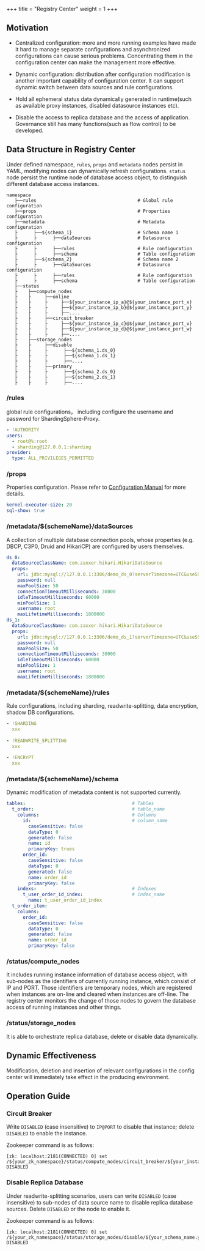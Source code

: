 +++
title = "Registry Center"
weight = 1
+++

## Motivation

- Centralized configuration: more and more running examples have made it hard to manage separate configurations and asynchronized configurations can cause serious problems. Concentrating them in the configuration center can make the management more effective.

- Dynamic configuration: distribution after configuration modification is another important capability of configuration center. It can support dynamic switch between data sources and rule configurations.

- Hold all ephemeral status data dynamically generated in runtime(such as available proxy instances, disabled datasource instances etc).

- Disable the access to replica database and the access of application. Governance still has many functions(such as flow control) to be developed.

## Data Structure in Registry Center

Under defined namespace, `rules`, `props` and `metadata` nodes persist in YAML, modifying nodes can dynamically refresh configurations. `status` node persist the runtime node of database access object, to distinguish different database access instances.

```
namespace
   ├──rules                                     # Global rule configuration
   ├──props                                     # Properties configuration
   ├──metadata                                  # Metadata configuration
   ├      ├──${schema_1}                        # Schema name 1
   ├      ├      ├──dataSources                 # Datasource configuration
   ├      ├      ├──rules                       # Rule configuration
   ├      ├      ├──schema                      # Table configuration
   ├      ├──${schema_2}                        # Schema name 2
   ├      ├      ├──dataSources                 # Datasource configuration
   ├      ├      ├──rules                       # Rule configuration
   ├      ├      ├──schema                      # Table configuration
   ├──status
   ├    ├──compute_nodes
   ├    ├     ├──online
   ├    ├     ├     ├──${your_instance_ip_a}@${your_instance_port_x}
   ├    ├     ├     ├──${your_instance_ip_b}@${your_instance_port_y}
   ├    ├     ├     ├──....
   ├    ├     ├──circuit_breaker
   ├    ├     ├     ├──${your_instance_ip_c}@${your_instance_port_v}
   ├    ├     ├     ├──${your_instance_ip_d}@${your_instance_port_w}
   ├    ├     ├     ├──....
   ├    ├──storage_nodes
   ├    ├     ├──disable
   ├    ├     ├      ├──${schema_1.ds_0}
   ├    ├     ├      ├──${schema_1.ds_1}
   ├    ├     ├      ├──....
   ├    ├     ├──primary
   ├    ├     ├      ├──${schema_2.ds_0}
   ├    ├     ├      ├──${schema_2.ds_1}
   ├    ├     ├      ├──....
```

### /rules

global rule configurations， including configure the username and password for ShardingSphere-Proxy.

```yaml
- !AUTHORITY
users:
  - root@%:root
  - sharding@127.0.0.1:sharding
provider:
  type: ALL_PRIVILEGES_PERMITTED
```

### /props

Properties configuration. Please refer to [Configuration Manual](/en/user-manual/shardingsphere-jdbc/configuration/) for more details.

```yaml
kernel-executor-size: 20
sql-show: true
```

### /metadata/${schemeName}/dataSources

A collection of multiple database connection pools, whose properties (e.g. DBCP, C3P0, Druid and HikariCP) are configured by users themselves.

```yaml
ds_0: 
  dataSourceClassName: com.zaxxer.hikari.HikariDataSource
  props:
    url: jdbc:mysql://127.0.0.1:3306/demo_ds_0?serverTimezone=UTC&useSSL=false
    password: null
    maxPoolSize: 50
    connectionTimeoutMilliseconds: 30000
    idleTimeoutMilliseconds: 60000
    minPoolSize: 1
    username: root
    maxLifetimeMilliseconds: 1800000
ds_1: 
  dataSourceClassName: com.zaxxer.hikari.HikariDataSource
  props:
    url: jdbc:mysql://127.0.0.1:3306/demo_ds_1?serverTimezone=UTC&useSSL=false
    password: null
    maxPoolSize: 50
    connectionTimeoutMilliseconds: 30000
    idleTimeoutMilliseconds: 60000
    minPoolSize: 1
    username: root
    maxLifetimeMilliseconds: 1800000
```

### /metadata/${schemeName}/rules

Rule configurations, including sharding, readwrite-splitting, data encryption, shadow DB configurations.

```yaml
- !SHARDING
  xxx
  
- !READWRITE_SPLITTING
  xxx
  
- !ENCRYPT
  xxx
```

### /metadata/${schemeName}/schema

Dynamic modification of metadata content is not supported currently.

```yaml
tables:                                       # Tables
  t_order:                                    # table_name
    columns:                                  # Columns
      id:                                     # column_name
        caseSensitive: false
        dataType: 0
        generated: false
        name: id
        primaryKey: trues
      order_id:
        caseSensitive: false
        dataType: 0
        generated: false
        name: order_id
        primaryKey: false
    indexs:                                   # Indexes
      t_user_order_id_index:                  # index_name
        name: t_user_order_id_index
  t_order_item:
    columns:
      order_id:
        caseSensitive: false
        dataType: 0
        generated: false
        name: order_id
        primaryKey: false
```

### /status/compute_nodes

It includes running instance information of database access object, with sub-nodes as the identifiers of currently running instance, which consist of IP and PORT. Those identifiers are temporary nodes, which are registered when instances are on-line and cleared when instances are off-line. The registry center monitors the change of those nodes to govern the database access of running instances and other things.

### /status/storage_nodes

It is able to orchestrate replica database, delete or disable data dynamically.

## Dynamic Effectiveness

Modification, deletion and insertion of relevant configurations in the config center will immediately take effect in the producing environment.

## Operation Guide

### Circuit Breaker

Write `DISABLED` (case insensitive) to `IP@PORT` to disable that instance; delete `DISABLED` to enable the instance.

Zookeeper command is as follows:

```
[zk: localhost:2181(CONNECTED) 0] set /${your_zk_namespace}/status/compute_nodes/circuit_breaker/${your_instance_ip_a}@${your_instance_port_x} DISABLED
```

### Disable Replica Database

Under readwrite-splitting scenarios, users can write `DISABLED` (case insensitive) to sub-nodes of data source name to disable replica database sources. Delete `DISABLED` or the node to enable it.

Zookeeper command is as follows:

```
[zk: localhost:2181(CONNECTED) 0] set /${your_zk_namespace}/status/storage_nodes/disable/${your_schema_name.your_replica_datasource_name} DISABLED
```
